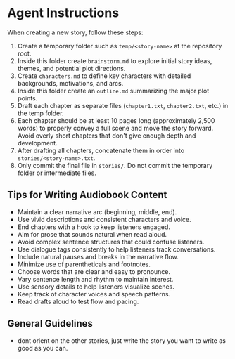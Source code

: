 # Agent Instructions

When creating a new story, follow these steps:

1. Create a temporary folder such as `temp/<story-name>` at the repository root.
2. Inside this folder create `brainstorm.md` to explore initial story ideas, themes, and potential plot directions.
3. Create `characters.md` to define key characters with detailed backgrounds, motivations, and arcs.
4. Inside this folder create an `outline.md` summarizing the major plot points.
5. Draft each chapter as separate files (`chapter1.txt`, `chapter2.txt`, etc.) in the temp folder.
6. Each chapter should be at least 10 pages long (approximately 2,500 words) to properly convey a full scene and move the story forward. Avoid overly short chapters that don't give enough depth and development.
7. After drafting all chapters, concatenate them in order into `stories/<story-name>.txt`.
8. Only commit the final file in `stories/`. Do not commit the temporary folder or intermediate files.

## Tips for Writing Audiobook Content
- Maintain a clear narrative arc (beginning, middle, end).
- Use vivid descriptions and consistent characters and voice.
- End chapters with a hook to keep listeners engaged.
- Aim for prose that sounds natural when read aloud.
- Avoid complex sentence structures that could confuse listeners.
- Use dialogue tags consistently to help listeners track conversations.
- Include natural pauses and breaks in the narrative flow.
- Minimize use of parentheticals and footnotes.
- Choose words that are clear and easy to pronounce.
- Vary sentence length and rhythm to maintain interest.
- Use sensory details to help listeners visualize scenes.
- Keep track of character voices and speech patterns.
- Read drafts aloud to test flow and pacing.

## General Guidelines
- dont orient on the other stories, just write the story you want to write as good as you can.